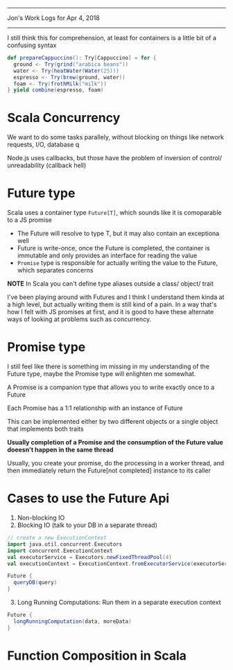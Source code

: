 *****************************************************************

Jon's Work Logs for Apr 4, 2018

*****************************************************************

I still think this for comprehension, at least for containers is a little bit of a confusing syntax
```scala
def prepareCappuccino(): Try[Cappuccino] = for {
  ground <- Try(grind("arabica beans"))
  water <- Try(heatWater(Water(25)))
  espresso <- Try(brew(ground, water))
  foam <- Try(frothMilk("milk"))
} yield combine(espresso, foam)
```

# Scala Concurrency

We want to do some tasks parallely, without blocking on things like network requests, I/O, database q

Node.js uses callbacks, but those have the problem of inversion of control/ unreadability (callback hell)

# Future type

Scala uses a container type `Future[T]`, which sounds like it is comoparable to a JS promise

* The Future will resolve to type T, but it may also contain an exceptiona well
* Future is write-once, once the Future is completed, the container is immutable and only provides an interface for reading the value
* `Promise` type is responsible for actually writing the value to the Future, which separates concerns

**NOTE** In Scala you can't define type aliases outside a class/ object/ trait

I've been playing around with Futures and I think I understand them kinda at a high level, but actually writing them is still kind of a pain.  In a way that's how I felt with JS promises at first, and it is good to have these alternate ways of looking at problems such as concurrency.

# Promise type

I still feel like there is something im missing in my understanding of the Future type, maybe the Promise type will enlighten me somewhat.

A Promise is a companion type that allows you to write exactly once to a Future

Each Promise has a 1:1 relationship with an instance of Future

This can be implemented either by two different objects or a single object that implements both traits

**Usually completion of a Promise and the consumption of the Future value doeesn't happen in the same thread**

Usually, you create your promise, do the processing in a worker thread, and then immediately return the Future[not completed] instance to its caller

# Cases to use the Future Api

1. Non-blocking IO
2. Blocking IO (talk to your DB in a separate thread)
```scala
// create a new ExecutionContext
import java.util.concurrent.Executors
import concurrent.ExecutionContext
val executorService = Executors.newFixedThreadPool(4)
val executionContext = ExecutionContext.fromExecutorService(executorService)

Future {
  queryDB(query)
}
```
3. Long Running Computations: Run them in a separate execution context
```scala
Future {
  longRunningComputation(data, moreData)
}
```

# Function Composition in Scala

